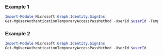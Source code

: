 ### Example 1
``` powershell
Import-Module Microsoft.Graph.Identity.SignIns
Get-MgUserAuthenticationTemporaryAccessPassMethod -UserId $userId -TemporaryAccessPassAuthenticationMethodId $temporaryAccessPassAuthenticationMethodId
```
### Example 2
``` powershell
Import-Module Microsoft.Graph.Identity.SignIns
Get-MgUserAuthenticationTemporaryAccessPassMethod -UserId $userId
```

